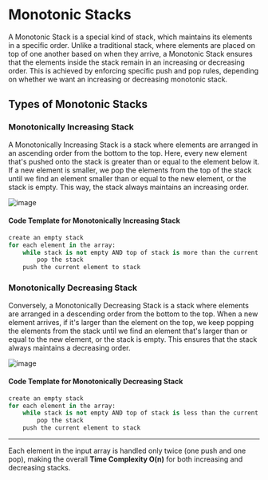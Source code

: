 # Monotonic Stacks

A Monotonic Stack is a special kind of stack, which maintains its elements in a specific order. 
Unlike a traditional stack, where elements are placed on top of one another based on when they arrive, a Monotonic Stack ensures that the elements inside the stack remain in an increasing or decreasing order. 
This is achieved by enforcing specific push and pop rules, depending on whether we want an increasing or decreasing monotonic stack.


## Types of Monotonic Stacks

### Monotonically Increasing Stack
A Monotonically Increasing Stack is a stack where elements are arranged in an ascending order from the bottom to the top. 
Here, every new element that's pushed onto the stack is greater than or equal to the element below it. 
If a new element is smaller, we pop the elements from the top of the stack until we find an element smaller than or equal to the new element, or the stack is empty. 
This way, the stack always maintains an increasing order.

![image](https://github.com/user-attachments/assets/bf0118d0-f814-463b-972f-5e02534dc6f9)

#### Code Template for Monotonically Increasing Stack

```python
create an empty stack
for each element in the array:
    while stack is not empty AND top of stack is more than the current element:
        pop the stack
    push the current element to stack

```

### Monotonically Decreasing Stack
Conversely, a Monotonically Decreasing Stack is a stack where elements are arranged in a descending order from the bottom to the top. 
When a new element arrives, if it's larger than the element on the top, we keep popping the elements from the stack until we find an element that's larger than or equal to the new element, or the stack is empty. 
This ensures that the stack always maintains a decreasing order.

![image](https://github.com/user-attachments/assets/9e60acaf-9bb7-4bce-9148-fcd38d3618e9)

#### Code Template for Monotonically Decreasing Stack

```python
create an empty stack
for each element in the array:
    while stack is not empty AND top of stack is less than the current element:
        pop the stack
    push the current element to stack

```

---
Each element in the input array is handled only twice (one push and one pop), making the overall **Time Complexity O(n)** for both increasing and decreasing stacks.
